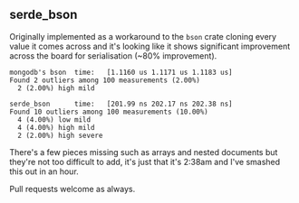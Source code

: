 ## serde_bson

Originally implemented as a workaround to the `bson` crate cloning every value it
comes across and it's looking like it shows significant improvement across the board
for serialisation (~80% improvement).

```
mongodb's bson  time:   [1.1160 us 1.1171 us 1.1183 us]
Found 2 outliers among 100 measurements (2.00%)
  2 (2.00%) high mild

serde_bson      time:   [201.99 ns 202.17 ns 202.38 ns]                                 
Found 10 outliers among 100 measurements (10.00%)
  4 (4.00%) low mild
  4 (4.00%) high mild
  2 (2.00%) high severe
```

There's a few pieces missing such as arrays and nested documents but they're not
too difficult to add, it's just that it's 2:38am and I've smashed this out in an
hour.

Pull requests welcome as always.